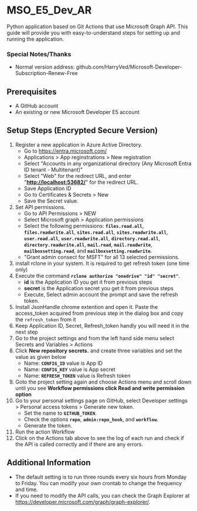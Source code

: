 # **MSO_E5_Dev_AR**

Python application based on Git Actions that use Microsoft Graph API. This guide will provide you with easy-to-understand steps for setting up and running the application.

### Special Notes/Thanks ###
* Normal version address: github.com/HarryVed/Microsoft-Developer-Subscription-Renew-Free

## **Prerequisites**
- A GitHub account
- An existing or new Microsoft Developer E5 account

## **Setup Steps (Encrypted Secure Version)**

1. Register a new application in Azure Active Directory.
    - Go to https://entra.microsoft.com/
    - Applications > App reginstrations > New registration
    - Select "Accounts in any organizational directory (Any Microsoft Entra ID tenant - Multitenant)"
    - Select "Web" for the redirect URL, and enter "**[http://localhost:53682/](http://localhost:53682/)**" for the redirect URL.
    - Save Application ID
    - Go to Certificates & Secrets > New 
    - Save the Secret value.
3. Set API permissions.
    - Go to API Permissions > NEW
    - Select Microsoft graph > Application permissions
    - Select the following permissions: **`files.read.all`**, **`files.readwrite.all`**, **`sites.read.all`**, **`sites.readwrite.all`**, **`user.read.all`**, **`user.readwrite.all`**, **`directory.read.all`**, **`directory.readwrite.all`**, **`mail.read`**, **`mail.readwrite`**, **`mailboxsetting.read`**, and **`mailboxsetting.readwrite`**.
    - "Grant admin consect for MSFT" for all 13 selected permissions.
4. install rclone in your system. It is required to get refresh token (one time only)
5. Execute the command **`rclone authorize "onedrive" "id" "secret"`**.
    - **id** is the Application ID you get it from previous steps
    - **secret** is the Application secret you get it from previous steps
    - Execute, Select admin account the prompt and save the refresh token.
6. Install JsonHandle chrome extention and open it. Paste the access_token acquired from previous step in the dialog box and copy the `refresh_token` from it
7. Keep Application ID, Secret, Refresh_token handly you will need it in the next step
8. Go to the project settings and from the left hand side menu select Secrets and Variables > Actions
9. Click **New repository secrets.** and create three variables and set the value as given below
    - Name: **`CONFIG_ID`** value is App ID
    - Name: **`CONFIG_KEY`** value is App secret
    - Name: **`REFRESH_TOKEN`** value is Refresh token
10. Goto the project setting again and choose Actions menu and scroll down until you see **Workflow permissions click Read and write permission option**
11. Go to your personal settings page on GitHub, select Developer settings > Personal access tokens > Generate new token.
    - Set the name to **`GITHUB_TOKEN`**.
    - Check the options **`repo`**, **`admin:repo_hook`**, and **`workflow`**.
    - Generate the token.
12. Run the action Workflow
13. Click on the Actions tab above to see the log of each run and check if the API is called correctly and if there are any errors.

## **Additional Information**

- The default setting is to run three rounds every six hours from Monday to Friday. You can modify your own crontab to change the frequency and time.
- If you need to modify the API calls, you can check the Graph Explorer at https://developer.microsoft.com/graph/graph-explorer/.
